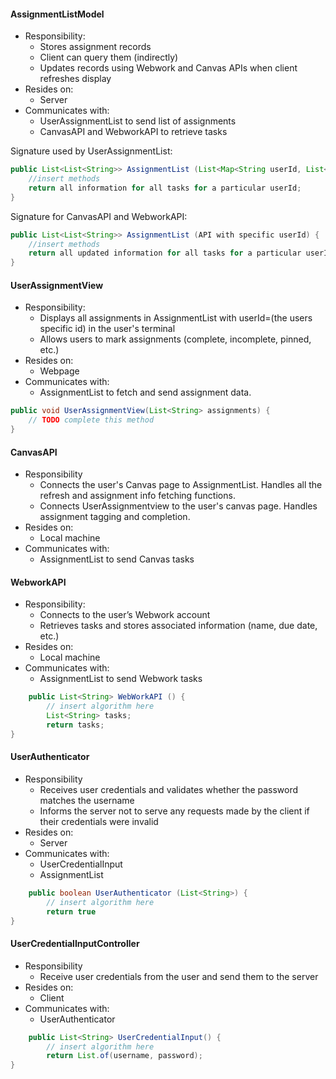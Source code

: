 #### AssignmentListModel
* Responsibility:  
  * Stores assignment records  
  * Client can query them (indirectly)  
  * Updates records using Webwork and Canvas APIs when client refreshes display  
* Resides on:  
  * Server  
* Communicates with:  
  * UserAssignmentList to send list of assignments  
  * CanvasAPI and WebworkAPI to retrieve tasks

Signature used by UserAssignmentList:  
```java
public List<List<String>> AssignmentList (List<Map<String userId, List<String> AssignmentFields>>) {
	//insert methods
	return all information for all tasks for a particular userId;
}
```


Signature for CanvasAPI and WebworkAPI:  
```java
public List<List<String>> AssignmentList (API with specific userId) {
	//insert methods
	return all updated information for all tasks for a particular userId;
}
```


#### UserAssignmentView
* Responsibility:  
  * Displays all assignments in AssignmentList with userId=(the users specific id) in the user's terminal  
  * Allows users to mark assignments (complete, incomplete, pinned, etc.)  
* Resides on:  
  * Webpage  
* Communicates with:  
  * AssignmentList to fetch and send assignment data.

```java
public void UserAssignmentView(List<String> assignments) {
	// TODO complete this method
}
```


#### CanvasAPI
* Responsibility  
  * Connects the user's Canvas page to AssignmentList. Handles all the refresh and assignment info fetching functions.  
  * Connects UserAssignmentview to the user's canvas page. Handles assignment tagging and completion.  
* Resides on:  
  * Local machine  
* Communicates with:  
  * AssignmentList to send Canvas tasks


#### WebworkAPI
* Responsibility:  
  * Connects to the user’s Webwork account  
  * Retrieves tasks and stores associated information (name, due date, etc.)  
* Resides on:  
  * Local machine  
* Communicates with:  
  * AssignmentList to send Webwork tasks

```java
	public List<String> WebWorkAPI () {
		// insert algorithm here
		List<String> tasks;
		return tasks;
}
```


#### UserAuthenticator
* Responsibility  
  * Receives user credentials and validates whether the password matches the username  
  * Informs the server not to serve any requests made by the client if their credentials were invalid  
* Resides on:  
  * Server  
* Communicates with:  
  * UserCredentialInput  
  * AssignmentList

``` java
	public boolean UserAuthenticator (List<String>) {
		// insert algorithm here
		return true
}
```

#### UserCredentialInputController
* Responsibility  
  * Receive user credentials from the user and send them to the server  
* Resides on:  
  * Client  
* Communicates with:  
  * UserAuthenticator

``` java
	public List<String> UserCredentialInput() {
		// insert algorithm here
		return List.of(username, password);
}
```

